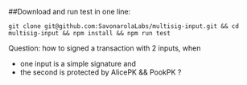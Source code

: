 ##Download and run test in one line:
```
git clone git@github.com:SavonarolaLabs/multisig-input.git && cd multisig-input && npm install && npm run test
```

Question: how to signed a transaction with 2 inputs, when 
- one input is a simple signature and 
- the second is protected by AlicePK && PookPK ?